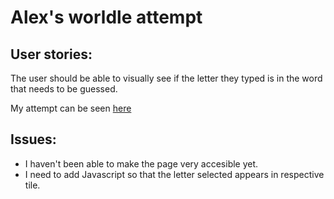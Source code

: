 # Alex's worldle attempt 

## User stories: 

The user should be able to visually see if the letter they typed is in the word that needs to be guessed. 

My attempt can be seen [here](https://alexpd93.github.io/alex-wordle-attempt/)

## Issues:
- I haven't been able to make the page very accesible yet. 
- I need to add Javascript so that the letter selected appears in respective tile. 
